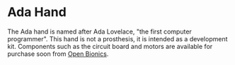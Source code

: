 # Ada Hand

The Ada hand is named after Ada Lovelace, "the first computer programmer".
This hand is not a prosthesis, it is intended as a development kit.
Components such as the circuit board and motors are available for purchase soon from [Open Bionics](https://www.openbionics.com/shop/).
